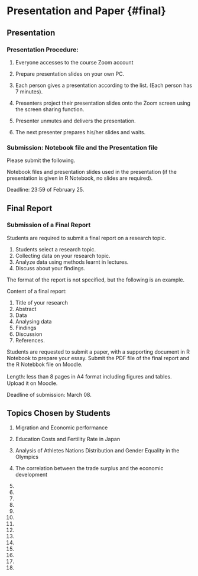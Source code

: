 # Presentation and Paper {#final}

## Presentation

### Presentation Procedure: 

1. Everyone accesses to the course Zoom account

2. Prepare presentation slides on your own PC.

3. Each person gives a presentation according to the list. (Each person has 7 minutes).

4. Presenters project their presentation slides onto the Zoom screen using the screen sharing function. 

5. Presenter unmutes and delivers the presentation. 

6. The next presenter prepares his/her slides and waits.

### Submission: Notebook file and the Presentation file

Please submit the following.

Notebook files and presentation slides used in the presentation (if the presentation is given in R Notebook, no slides are required).

Deadline: 23:59 of February 25. 

## Final Report

### Submission of a Final Report

Students are required to submit a final report on a research topic.

1. Students select a research topic.
2. Collecting data on your research topic.
3. Analyze data using methods learnt in lectures.
4. Discuss about your findings.

The format of the report is not specified, but the following is an example.

Content of a final report:

1. Title of your research
2. Abstract
3. Data
4. Analysing data
5. Findings
6. Discussion
7. References.

Students are requested to submit a paper, with a supporting document in R Notebook to prepare your essay. Submit the PDF file of the final report and the R Notebbok file on Moodle.

Length: less than 8 pages in A4 format including figures and tables.　Upload it on Moodle. 

Deadline of submission: March 08. 

## Topics Chosen by Students

1. Migration and Economic performance

2. Education Costs and Fertility Rate in Japan

3. Analysis of Athletes Nations Distribution and Gender Equality in the Olympics

4. The correlation between the trade surplus and the economic development

5.

6.

7.

8.

9.

10.

11.

12.

13.

14.

15.

16.

17.

18.

